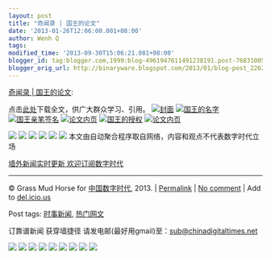 ```yaml
---
layout: post
title: "奇闻录 | 国王的论文"
date: '2013-01-26T12:06:00.001+08:00'
author: Wenh Q
tags:
modified_time: '2013-09-30T15:06:21.081+08:00'
blogger_id: tag:blogger.com,1999:blog-4961947611491238191.post-7683100582809843851
blogger_orig_url: http://binaryware.blogspot.com/2013/01/blog-post_2262.html
---
```

[奇闻录
|
国王的论文](http://feedproxy.google.com/~r/chinagfwblog/~3/tchxbTIYr9Q/):


点击[此处](http://qiwen.lu/uploads/xilunwen.pdf)下载全文，供广大群众学习、引用。
[![封面](http://qiwen.lu/wp-content/gallery/guowanglunw/thumbs/thumbs_1.jpg "封面")](http://qiwen.lu/wp-content/gallery/guowanglunw/1.jpg " ")
[![国王的名字](http://qiwen.lu/wp-content/gallery/guowanglunw/thumbs/thumbs_2.jpg "国王的名字")](http://qiwen.lu/wp-content/gallery/guowanglunw/2.jpg " ")
[![国王亲笔签名](http://qiwen.lu/wp-content/gallery/guowanglunw/thumbs/thumbs_3.jpg "国王亲笔签名")](http://qiwen.lu/wp-content/gallery/guowanglunw/3.jpg " ")
[![论文内页](http://qiwen.lu/wp-content/gallery/guowanglunw/thumbs/thumbs_4.jpg "论文内页")](http://qiwen.lu/wp-content/gallery/guowanglunw/4.jpg " ")
[![国王的授权](http://qiwen.lu/wp-content/gallery/guowanglunw/thumbs/thumbs_5.jpg "国王的授权")](http://qiwen.lu/wp-content/gallery/guowanglunw/5.jpg " ")
[![论文内页](http://qiwen.lu/wp-content/gallery/guowanglunw/thumbs/thumbs_6.jpg "论文内页")](http://qiwen.lu/wp-content/gallery/guowanglunw/6.jpg " ")

[![](http://feeds.feedburner.com/~ff/qi-wen-lu?d=yIl2AUoC8zA)](http://feeds.feedburner.com/~ff/qi-wen-lu?a=AiSKhD1hBFw:R5DVkh4zOdg:yIl2AUoC8zA)
[![](http://feeds.feedburner.com/~ff/qi-wen-lu?d=7Q72WNTAKBA)](http://feeds.feedburner.com/~ff/qi-wen-lu?a=AiSKhD1hBFw:R5DVkh4zOdg:7Q72WNTAKBA)
[![](http://feeds.feedburner.com/~ff/qi-wen-lu?i=AiSKhD1hBFw:R5DVkh4zOdg:F7zBnMyn0Lo)](http://feeds.feedburner.com/~ff/qi-wen-lu?a=AiSKhD1hBFw:R5DVkh4zOdg:F7zBnMyn0Lo)
[![](http://feeds.feedburner.com/~ff/qi-wen-lu?i=AiSKhD1hBFw:R5DVkh4zOdg:V_sGLiPBpWU)](http://feeds.feedburner.com/~ff/qi-wen-lu?a=AiSKhD1hBFw:R5DVkh4zOdg:V_sGLiPBpWU)
[![](http://feeds.feedburner.com/~ff/qi-wen-lu?d=qj6IDK7rITs)](http://feeds.feedburner.com/~ff/qi-wen-lu?a=AiSKhD1hBFw:R5DVkh4zOdg:qj6IDK7rITs)
![](http://feeds.feedburner.com/~r/qi-wen-lu/~4/AiSKhD1hBFw)
本文由自动聚合程序取自网络，内容和观点不代表数字时代立场

[墙外新闻实时更新 欢迎订阅数字时代](http://eepurl.com/msuvD)









* * * * *

© Grass Mud Horse for [中国数字时代](https://caonima.biz/chinese), 2013.
|
[Permalink](https://caonima.biz/chinese/2013/01/%e5%a5%87%e9%97%bb%e5%bd%95-%e5%9b%bd%e7%8e%8b%e7%9a%84%e8%ae%ba%e6%96%87/)
|
[No
comment](https://caonima.biz/chinese/2013/01/%e5%a5%87%e9%97%bb%e5%bd%95-%e5%9b%bd%e7%8e%8b%e7%9a%84%e8%ae%ba%e6%96%87/#comments)
|
Add to
[del.icio.us](http://del.icio.us/post?url=https://caonima.biz/chinese/2013/01/%e5%a5%87%e9%97%bb%e5%bd%95-%e5%9b%bd%e7%8e%8b%e7%9a%84%e8%ae%ba%e6%96%87/&title=%E5%A5%87%E9%97%BB%E5%BD%95%20%7C%20%E5%9B%BD%E7%8E%8B%E7%9A%84%E8%AE%BA%E6%96%87)


Post tags:
[时事新闻](https://caonima.biz/chinese/tag/%e6%97%b6%e4%ba%8b%e6%96%b0%e9%97%bb/?category=10466),
[热门网文](https://caonima.biz/chinese/tag/%e7%83%ad%e9%97%a8%e7%bd%91%e6%96%87/?category=10466)

订靠谱新闻 获穿墙捷径
请发电邮(最好用gmail)至：sub@chinadigitaltimes.net



[![](http://feeds.feedburner.com/~ff/chinagfwblog?d=yIl2AUoC8zA)](http://feeds.feedburner.com/~ff/chinagfwblog?a=tchxbTIYr9Q:-TChNkiyt5w:yIl2AUoC8zA)
[![](http://feeds.feedburner.com/~ff/chinagfwblog?i=tchxbTIYr9Q:-TChNkiyt5w:-BTjWOF_DHI)](http://feeds.feedburner.com/~ff/chinagfwblog?a=tchxbTIYr9Q:-TChNkiyt5w:-BTjWOF_DHI)
[![](http://feeds.feedburner.com/~ff/chinagfwblog?i=tchxbTIYr9Q:-TChNkiyt5w:F7zBnMyn0Lo)](http://feeds.feedburner.com/~ff/chinagfwblog?a=tchxbTIYr9Q:-TChNkiyt5w:F7zBnMyn0Lo)
[![](http://feeds.feedburner.com/~ff/chinagfwblog?i=tchxbTIYr9Q:-TChNkiyt5w:V_sGLiPBpWU)](http://feeds.feedburner.com/~ff/chinagfwblog?a=tchxbTIYr9Q:-TChNkiyt5w:V_sGLiPBpWU)
[![](http://feeds.feedburner.com/~ff/chinagfwblog?d=qj6IDK7rITs)](http://feeds.feedburner.com/~ff/chinagfwblog?a=tchxbTIYr9Q:-TChNkiyt5w:qj6IDK7rITs)
[![](http://feeds.feedburner.com/~ff/chinagfwblog?d=l6gmwiTKsz0)](http://feeds.feedburner.com/~ff/chinagfwblog?a=tchxbTIYr9Q:-TChNkiyt5w:l6gmwiTKsz0)
[![](http://feeds.feedburner.com/~ff/chinagfwblog?i=tchxbTIYr9Q:-TChNkiyt5w:gIN9vFwOqvQ)](http://feeds.feedburner.com/~ff/chinagfwblog?a=tchxbTIYr9Q:-TChNkiyt5w:gIN9vFwOqvQ)
[![](http://feeds.feedburner.com/~ff/chinagfwblog?d=TzevzKxY174)](http://feeds.feedburner.com/~ff/chinagfwblog?a=tchxbTIYr9Q:-TChNkiyt5w:TzevzKxY174)
![](http://feeds.feedburner.com/~r/chinagfwblog/~4/tchxbTIYr9Q)
